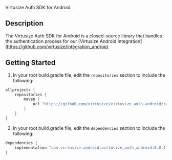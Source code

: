 Virtusize Auth SDK for Android

## Description

The Virtusize Auth SDK for Android is a closed-source library that handles the authentication process for our [Virtusize Android Integration](https://github.com/virtusize/integration_android.

## Getting Started

1. In your root build.gradle file, edit the `repositories` section to include the following:

```groovy
allprojects {
    repositories {
        maven {
            url "https://github.com/virtusize/virtusize_auth_android/raw/main"
        }
    }
}
```

2. In your root build.gradle file, edit the `dependencies` section to include the following:

```groovy
dependencies {
    implementation "com.virtusize.android:virtusize_auth_android:0.0.1"
}
```